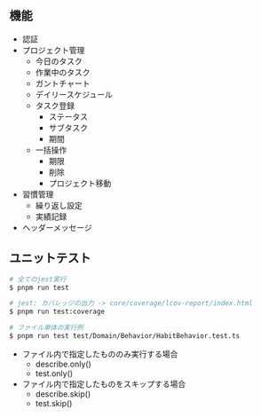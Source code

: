 ## 機能

* 認証
* プロジェクト管理
  * 今日のタスク
  * 作業中のタスク
  * ガントチャート
  * デイリースケジュール
  * タスク登録
    * ステータス
    * サブタスク
    * 期間
  * 一括操作
    * 期限
    * 削除
    * プロジェクト移動
* 習慣管理
  * 繰り返し設定
  * 実績記録
* ヘッダーメッセージ

## ユニットテスト

```bash
# 全てのjest実行
$ pnpm run test

# jest: カバレッジの出力 -> core/coverage/lcov-report/index.html
$ pnpm run test:coverage

# ファイル単体の実行例
$ pnpm run test test/Domain/Behavior/HabitBehavior.test.ts
```

* ファイル内で指定したもののみ実行する場合
  * describe.only()
  * test.only()
* ファイル内で指定したものをスキップする場合
  * describe.skip()
  * test.skip()